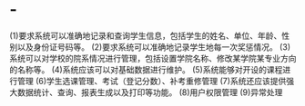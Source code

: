 # -
(1)要求系统可以准确地记录和查询学生信息，包括学生的姓名、单位、年龄、性别以及身份证号码等。
(2)要求系统可以准确地记录学生地每一次奖惩情况。
(3)系统可以对学校的院系情况进行管理，包括设置学院名称、修改某学院某专业方向的名称等。
(4)系统应该可以对基础数据进行维护。
(5)系统能够对开设的课程进行管理
(6)学生选课管理、考试（登记分数）、补考重修管理 
(7)系统还应该提供强大数据统计、查询、报表生成以及打印等功能。
(8)用户权限管理
(9)异常处理
